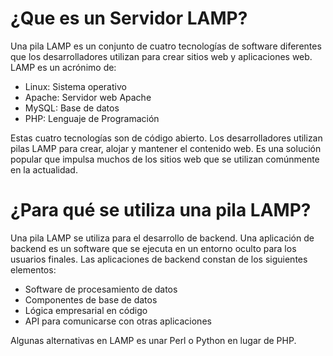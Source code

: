 # ¿Que es un Servidor LAMP?

Una pila LAMP es un conjunto de cuatro tecnologías de software diferentes que los desarrolladores utilizan para crear sitios web y aplicaciones web. LAMP es un acrónimo de:
- Linux: Sistema operativo
- Apache: Servidor web Apache
- MySQL: Base de datos
- PHP: Lenguaje de Programación

Estas cuatro tecnologías son de código abierto. Los desarrolladores utilizan pilas LAMP para crear, alojar y mantener el contenido web. Es una solución popular que impulsa muchos de los sitios web que se utilizan comúnmente en la actualidad.

# ¿Para qué se utiliza una pila LAMP?

Una pila LAMP se utiliza para el desarrollo de backend. Una aplicación de backend es un software que se ejecuta en un entorno oculto para los usuarios finales. Las aplicaciones de backend constan de los siguientes elementos:

- Software de procesamiento de datos 
- Componentes de base de datos
- Lógica empresarial en código 
- API para comunicarse con otras aplicaciones

Algunas alternativas en LAMP es unar Perl o Python en lugar de PHP.
